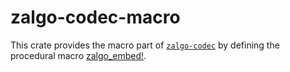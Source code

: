 # zalgo-codec-macro

This crate provides the macro part of [`zalgo-codec`](https://docs.rs/crate/zalgo-codec/latest) by defining the procedural macro [zalgo_embed!](https://docs.rs/zalgo-codec-macro/latest/zalgo_codec_macro/macro.zalgo_embed.html).
